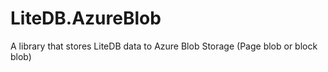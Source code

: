 # LiteDB.AzureBlob
A library that stores LiteDB data to Azure Blob Storage (Page blob or block blob)
